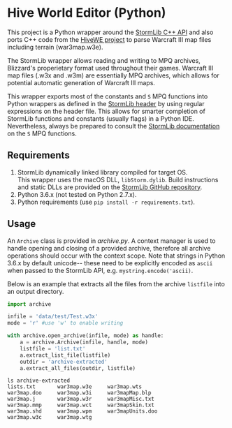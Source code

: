 # Hive World Editor (Python)

This project is a Python wrapper around the [StormLib C++ API](https://github.com/ladislav-zezula/StormLib) 
and also ports C++ code from the [HiveWE project](https://github.com/stijnherfst/HiveWE) to parse Warcraft III
map files including terrain (war3map.w3e).  

The StormLib wrapper allows reading and writing to MPQ archives, Blizzard's properietary format 
used throughout their games.  Warcraft III map files (.w3x and .w3m) are essentially MPQ archives, 
which allows for potential automatic generation of Warcraft III maps.  

This wrapper exports most of the constants and `S` MPQ functions into Python wrappers as defined in the 
[StormLib header](https://github.com/ladislav-zezula/StormLib/blob/master/src/StormLib.h) by using
regular expressions on the header file.  This allows for smarter completion of StormLib functions
and constants (usually flags) in a Python IDE.  Nevertheless, always be prepared to consult 
the [StormLib documentation](http://www.zezula.net/en/mpq/stormlib.html) on the `S` MPQ functions.


## Requirements

1.  StormLib dynamically linked library compiled for target OS.  
This wrapper uses the macOS DLL, `libStorm.dylib`.  Build instructions and static DLLs are provided
on the [StormLib GitHub repository](https://github.com/ladislav-zezula/StormLib).  
2.  Python 3.6.x (not tested on Python 2.7.x).
3.  Python requirements (use `pip install -r requirements.txt`).



## Usage

An `Archive` class is provided in *archive.py*.  A context manager is used to handle
opening and closing of a provided archive, therefore all archive operations should
occur with the context scope.  Note that strings in Python 3.6.x by default unicode--
these need to be explicitly encoded as `ascii` when passed to the StormLib API, e.g. `mystring.encode('ascii)`.

Below is an example that extracts all the files from the archive `listfile` into 
an output directory.  

```python
import archive

infile = 'data/test/Test.w3x'
mode = 'r' #use 'w' to enable writing

with archive.open_archive(infile, mode) as handle:
    a = archive.Archive(infile, handle, mode)
    listfile = 'list.txt'
    a.extract_list_file(listfile)
    outdir = 'archive-extracted'
    a.extract_all_files(outdir, listfile)
```

```
ls archive-extracted
lists.txt		war3map.w3e		war3map.wts
war3map.doo		war3map.w3i		war3mapMap.blp
war3map.j		war3map.w3r		war3mapMisc.txt
war3map.mmp		war3map.wct		war3mapSkin.txt
war3map.shd		war3map.wpm		war3mapUnits.doo
war3map.w3c		war3map.wtg
```




